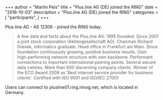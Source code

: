 +++
author = "Martin Pels"
title = "Plus.line AG (DE) joined the RING"
date = "2016-10-03"
description = "Plus.line AG (DE) joined the RING"
categories = [
    "participants",
]
+++

Plus.line AG - AS 12306 - joined the RING today.

> A few data and facts about the Plus.line AG: 1995 founded. Since 2001 a joint stock corporation (Aktiengesellschaft AG). Chairman Richard Gresek, informatics graduate. Head office in Frankfurt am Main. Since foundation continuously growing, positive business results. Own high-performing network structure with own backbone. Performant connections to important international peering points. Several secure data centres. More than 600 discerning company clients. Winner of the ECO Award 2009 as 'Best internet service provider for business clients'. Certified with ISO 9001 and ISO/IEC 27001

Users can connect to plusline01.ring.nlnog.net, which is located in Germany.



